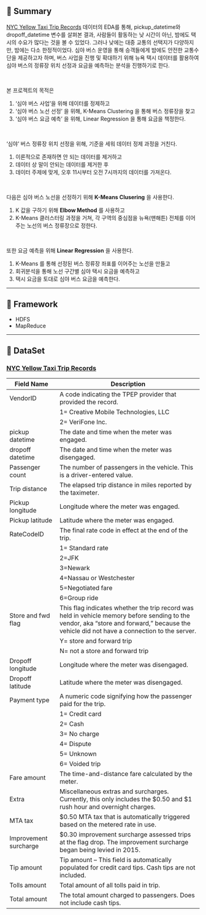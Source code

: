 ## 📌 Summary
[NYC Yellow Taxi Trip Records](https://www.nyc.gov/site/tlc/about/tlc-trip-record-data.page) 데이터의 EDA를 통해, pickup_datetime와 dropoff_datetime 변수를 살펴본 결과, 사람들이 활동하는 낮 시간이 아닌, 밤에도 택시의 수요가 많다는 것을 볼 수 있었다. 그러나 낮에는 대중 교통의 선택지가 다양하지만, 밤에는 다소 한정적이었다. 심야 버스 운영을 통해 승객들에게 밤에도 안전한 교통수단을 제공하고자 하며, 버스 사업을 진행 및 확대하기 위해 뉴욕 택시 데이터를 활용하여 심야 버스의 정류장 위치 선정과 요금을 예측하는 분석을 진행하기로 한다.

<br>

본 프로젝트의 목적은
1)	‘심야 버스 사업’을 위해 데이터를 정제하고 
2)	‘심야 버스 노선 선정’ 을 위해, K-Means Clustering 을 통해 버스 정류장을 찾고
3)	‘심야 버스 요금 예측’ 을 위해, Linear Regression 을 통해 요금을 책정한다.

<br>

‘심야’ 버스 정류장 위치 선정을 위해, 기준을 세워 데이터 정제 과정을 거친다.
1)	이론적으로 존재하면 안 되는 데이터를 제거하고
2)	데이터 상 말이 안되는 데이터를 제거한 후
3)	데이터 주제에 맞게, 오후 11시부터 오전 7시까지의 데이터를 가져온다.

<br>

다음은 심야 버스 노선을 선정하기 위해 **K-Means Clusering** 을 사용한다.
1)	K 값을 구하기 위해 **Elbow Method** 를 사용하고
2)	K-Means 클러스터링 과정을 거쳐, 각 구역의 중심점을 뉴욕(맨해튼) 전체를 이어주는 노선의 버스 정류장으로 정한다.

<br>

또한 요금 예측을 위해 **Linear Regression** 을 사용한다.
1)	K-Means 를 통해 선정된 버스 정류장 좌표를 이어주는 노선을 만들고
2)	회귀분석을 통해 노선 구간별 심야 택시 요금을 예측하고
3)	택시 요금을 토대로 심야 버스 요금을 예측한다.

---

## 🐘 Framework
- HDFS
- MapReduce

---

## 🚕 DataSet
### [NYC Yellow Taxi Trip Records](https://www.nyc.gov/site/tlc/about/tlc-trip-record-data.page)

| Field Name | Description |
| --- | --- |
| VendorID | A code indicating the TPEP provider that provided the record. |
|  | 1= Creative Mobile Technologies, LLC |
|  | 2= VeriFone Inc. |
| pickup datetime | The date and time when the meter was engaged. |
| dropoff datetime | The date and time when the meter was disengaged. |
| Passenger count | The number of passengers in the vehicle. This is a driver-entered value. |
| Trip distance | The elapsed trip distance in miles reported by the taximeter. |
| Pickup longitude | Longitude where the meter was engaged. |
| Pickup latitude | Latitude where the meter was engaged. |
| RateCodeID | The final rate code in effect at the end of the trip. |
|  | 1= Standard rate |
|  | 2=JFK |
|  | 3=Newark |
|  | 4=Nassau or Westchester |
|  | 5=Negotiated fare |
|  | 6=Group ride |
| Store and fwd flag | This flag indicates whether the trip record was held in vehicle memory before sending to the vendor, aka “store and forward,” because the vehicle did not have a connection to the server. |
|  | Y= store and forward trip |
|  | N= not a store and forward trip |
| Dropoff longitude | Longitude where the meter was disengaged. |
| Dropoff latitude | Latitude where the meter was disengaged. |
| Payment type | A numeric code signifying how the passenger paid for the trip. |
|  | 1= Credit card |
|  | 2= Cash |
|  | 3= No charge |
|  | 4= Dispute |
|  | 5= Unknown |
|  | 6= Voided trip |
| Fare amount | The time-and-distance fare calculated by the meter. |
| Extra | Miscellaneous extras and surcharges. Currently, this only includes the $0.50 and $1 rush hour and overnight charges. |
| MTA tax | $0.50 MTA tax that is automatically triggered based on the metered rate in use. |
| Improvement surcharge | $0.30 improvement surcharge assessed trips at the flag drop. The improvement surcharge began being levied in 2015. |
| Tip amount | Tip amount – This field is automatically populated for credit card tips. Cash tips are not included. |
| Tolls amount | Total amount of all tolls paid in trip. |
| Total amount | The total amount charged to passengers. Does not include cash tips. |
